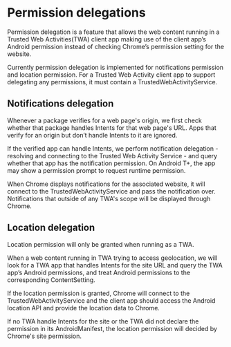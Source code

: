 # Permission delegations

Permission delegation is a feature that allows the web content running in a Trusted Web Activities(TWA) client app making use of the client app’s Android  permission instead of checking Chrome’s permission setting for the website.

Currently permission delegation is implemented for notifications permission and location permission. For a Trusted Web Activity client app to support delegating any permissions, it must contain a TrustedWebActivityService.

## Notifications delegation

Whenever a package verifies for a web page's origin, we first check whether that package handles Intents for that web page's URL. Apps that verify for an origin but don’t handle Intents to it are ignored.

If the verified app can handle Intents, we perform notification delegation - resolving and connecting to the Trusted Web Activity Service - and query whether that app has the notification permission. On Android T+, the app may show a permission prompt to request runtime permission.

When Chrome displays notifications for the associated website, it will connect to the TrustedWebActivityService and pass the notification over. Notifications that outside of any TWA's scope will be displayed through Chrome.

## Location delegation

Location permission will only be granted when running as a TWA.

When a web content running in TWA trying to access geolocation, we will look for a TWA app that handles Intents for the site URL and query the TWA app’s Android permissions, and treat Android permissions to the corresponding ContentSetting.

If the location permission is granted, Chrome will connect to the TrustedWebActivityService and the client app should access the Android location API and provide the location data to Chrome.

If no TWA handle Intents for the site or the TWA did not declare the permission in its AndroidManifest, the location permission will decided by Chrome's site permission.